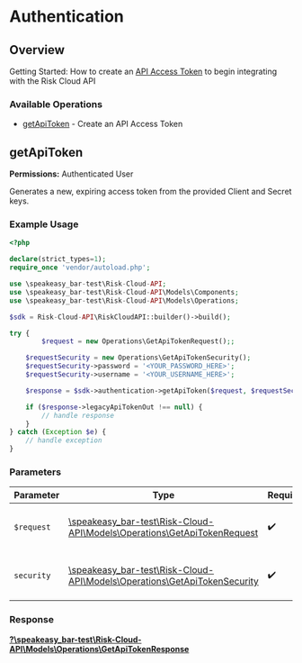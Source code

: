# Authentication


## Overview

Getting Started: How to create an [API Access Token](https://www.logicgate.com/developer/risk-cloud-api-authentication/) to begin integrating with the Risk Cloud API

### Available Operations

* [getApiToken](#getapitoken) - Create an API Access Token

## getApiToken

**Permissions:** Authenticated User

Generates a new, expiring access token from the provided Client and Secret keys.

### Example Usage

```php
<?php

declare(strict_types=1);
require_once 'vendor/autoload.php';

use \speakeasy_bar-test\Risk-Cloud-API;
use \speakeasy_bar-test\Risk-Cloud-API\Models\Components;
use \speakeasy_bar-test\Risk-Cloud-API\Models\Operations;

$sdk = Risk-Cloud-API\RiskCloudAPI::builder()->build();

try {
        $request = new Operations\GetApiTokenRequest();;

    $requestSecurity = new Operations\GetApiTokenSecurity();
    $requestSecurity->password = '<YOUR_PASSWORD_HERE>';
    $requestSecurity->username = '<YOUR_USERNAME_HERE>';

    $response = $sdk->authentication->getApiToken($request, $requestSecurity);

    if ($response->legacyApiTokenOut !== null) {
        // handle response
    }
} catch (Exception $e) {
    // handle exception
}
```

### Parameters

| Parameter                                                                                                                  | Type                                                                                                                       | Required                                                                                                                   | Description                                                                                                                |
| -------------------------------------------------------------------------------------------------------------------------- | -------------------------------------------------------------------------------------------------------------------------- | -------------------------------------------------------------------------------------------------------------------------- | -------------------------------------------------------------------------------------------------------------------------- |
| `$request`                                                                                                                 | [\speakeasy_bar-test\Risk-Cloud-API\Models\Operations\GetApiTokenRequest](../../Models/Operations/GetApiTokenRequest.md)   | :heavy_check_mark:                                                                                                         | The request object to use for the request.                                                                                 |
| `security`                                                                                                                 | [\speakeasy_bar-test\Risk-Cloud-API\Models\Operations\GetApiTokenSecurity](../../Models/Operations/GetApiTokenSecurity.md) | :heavy_check_mark:                                                                                                         | The security requirements to use for the request.                                                                          |


### Response

**[?\speakeasy_bar-test\Risk-Cloud-API\Models\Operations\GetApiTokenResponse](../../Models/Operations/GetApiTokenResponse.md)**

